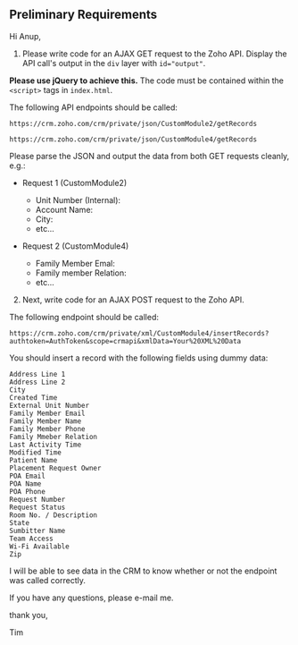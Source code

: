 ## Preliminary Requirements

Hi Anup,

1. Please write code for an AJAX GET request to the Zoho API.
Display the API call's output in the `div` layer with `id="output"`.

  **Please use jQuery to achieve this.** The code must be contained within
the `<script>` tags in `index.html`.

  The following API endpoints should be called:
  
  `https://crm.zoho.com/crm/private/json/CustomModule2/getRecords`
  
  `https://crm.zoho.com/crm/private/json/CustomModule4/getRecords`

  Please parse the JSON and output the data from both GET requests
cleanly, e.g.:

  * Request 1 (CustomModule2)
    * Unit Number (Internal): <unit number>
    * Account Name: <account>
    * City: <city>
    * etc...

  * Request 2 (CustomModule4)
    * Family Member Emal: <email>
    * Family member Relation: <relation>
    * etc...

2. Next, write code for an AJAX POST request to the Zoho API.

  The following endpoint should be called:
  
  `https://crm.zoho.com/crm/private/xml/CustomModule4/insertRecords?authtoken=AuthToken&scope=crmapi&xmlData=Your%20XML%20Data`

  You should insert a record with the following fields using dummy data:
```
Address Line 1
Address Line 2
City
Created Time
External Unit Number
Family Member Email
Family Member Name
Family Member Phone
Family Mmeber Relation
Last Activity Time
Modified Time
Patient Name
Placement Request Owner
POA Email
POA Name
POA Phone
Request Number
Request Status
Room No. / Description
State
Sumbitter Name
Team Access
Wi-Fi Available
Zip
```

  I will be able to see data in the CRM to know whether or not the endpoint
was called correctly.

If you have any questions, please e-mail me.

thank you,

Tim
